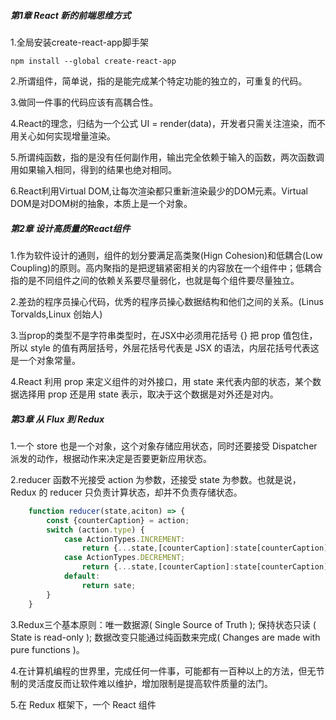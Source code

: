 #####  第1章 React 新的前端思维方式

1.全局安装create-react-app脚手架

```shell
npm install --global create-react-app
```

2.所谓组件，简单说，指的是能完成某个特定功能的独立的，可重复的代码。

3.做同一件事的代码应该有高耦合性。

4.React的理念，归结为一个公式 UI = render(data)，开发者只需关注渲染，而不用关心如何实现增量渲染。

5.所谓纯函数，指的是没有任何副作用，输出完全依赖于输入的函数，两次函数调用如果输入相同，得到的结果也绝对相同。

6.React利用Virtual DOM,让每次渲染都只重新渲染最少的DOM元素。Virtual DOM是对DOM树的抽象，本质上是一个对象。

##### 第2章 设计高质量的React组件

1.作为软件设计的通则，组件的划分要满足高类聚(Hign Cohesion)和低耦合(Low Coupling)的原则。高内聚指的是把逻辑紧密相关的内容放在一个组件中；低耦合指的是不同组件之间的依赖关系要尽量弱化，也就是每个组件要尽量独立。

2.差劲的程序员操心代码，优秀的程序员操心数据结构和他们之间的关系。(Linus Torvalds,Linux 创始人)

3.当prop的类型不是字符串类型时，在JSX中必须用花括号 {} 把 prop 值包住，所以 style 的值有两层括号，外层花括号代表是 JSX 的语法，内层花括号代表这是一个对象常量。

4.React 利用 prop 来定义组件的对外接口，用 state 来代表内部的状态，某个数据选择用 prop 还是用 state 表示，取决于这个数据是对外还是对内。

##### 第3章 从 Flux 到 Redux

1.一个 store 也是一个对象，这个对象存储应用状态，同时还要接受 Dispatcher 派发的动作，根据动作来决定是否要更新应用状态。

2.reducer 函数不光接受 action 为参数，还接受 state 为参数。也就是说，Redux 的 reducer 只负责计算状态，却并不负责存储状态。

``` javascript
	function reducer(state,aciton) => {
		const {counterCaption} = action;
		switch (action.type) {
			case ActionTypes.INCREMENT:
				return {...state,[counterCaption]:state[counterCaption] + 1};
			case ActionTypes.DECREMENT;
            	return {...state,[counterCaption]:state[counterCaption] - 1};
            default:
            	return sate;
		}
	}
```

3.Redux三个基本原则：唯一数据源( Single Source of Truth ); 保持状态只读 ( State is read-only ); 数据改变只能通过纯函数来完成( Changes are made with pure functions )。

4.在计算机编程的世界里，完成任何一件事，可能都有一百种以上的方法，但无节制的灵活度反而让软件难以维护，增加限制是提高软件质量的法门。

5.在 Redux 框架下，一个 React 组件